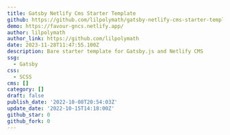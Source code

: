 ```yaml
---
title: Gatsby Netlify Cms Starter Template
github: https://github.com/lilpolymath/gatsby-netlify-cms-starter-template
demo: https://favour-gncs.netlify.app/
author: lilpolymath
author_link: https://github.com/lilpolymath
date: 2023-11-28T11:47:55.100Z
description: Bare starter template for Gatsby.js and Netlify CMS
ssg:
  - Gatsby
css:
  - SCSS
cms: []
category: []
draft: false
publish_date: '2022-10-08T20:54:03Z'
update_date: '2022-10-15T14:18:00Z'
github_star: 0
github_fork: 0
---
```

